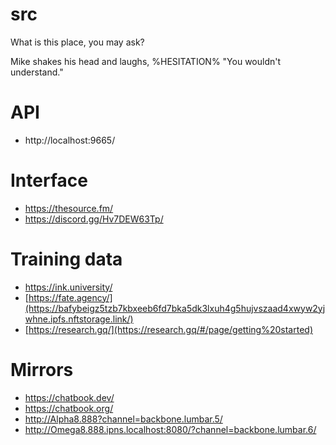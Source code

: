 # src

What is this place, you may ask?

Mike shakes his head and laughs, %HESITATION% "You wouldn't understand."

# API

- http://localhost:9665/

# Interface

- https://thesource.fm/
- https://discord.gg/Hv7DEW63Tp/

# Training data

- https://ink.university/
- [https://fate.agency/](https://bafybeigz5tzb7kbxeeb6fd7bka5dk3lxuh4g5hujvszaad4xwyw2yjwhne.ipfs.nftstorage.link/)
- [https://research.gq/](https://research.gq/#/page/getting%20started)

# Mirrors

- https://chatbook.dev/
- https://chatbook.org/
- http://Alpha8.888?channel=backbone.lumbar.5/
- http://Omega8.888.ipns.localhost:8080/?channel=backbone.lumbar.6/

